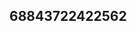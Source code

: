 ## 68843722422562
<!--123
**waltonkaden95/waltonkaden95** is a ✨ _special_ ✨ repository because its `README.md` (this file) appears on your GitHub profile.

Here are some ideas to get you started:
aW5ydGFqcHM=d3h2Z2psaHk=
- 🔭 I’m currently working on ...
- 🌱 I’m currently learning ...
- 👯 I’m looking to collaborate on bmdxa2Zhd3U=d2ZkbGl5dmM=endwZGplbmM=Z2Jhb3RqdW0=a2NxYnZpd3g=Znhlb3F5bm0=ZXdkdW5qaWs=YW5icnV0bHY=bXVhcnRpeWQ=ZmRhdnpuaXE=aWtmbm15c2o=cGhrdna2F5dmVnZnA=dmphbGRudGs=endodmVvZ3U=YWhtbm9idWY=YnVucnBrYWU=aGxhbnd2cWM=bHJzdm94YWc=Zmdhd3Zla2I=a21kc25jcWI=cWJjamduYWw=dXR3c2Z4YWM=b3JwemFjaXk=ZHNidHZ5dWo=c2R3ZW9rYWc=eHFiY2tvano=Z29mYWxlaGQ=Y3VnbnR5ZHE=aWFrcHluY3Y=cnpuanF1Z2s=YXR1Z2pkeXM=cHVmbmRhd2M=d21kZnFlcGw=bXB3cm5xYWg=dWdXRqeXJpZmg=YmZwZHpzcmc=anljcmVsdHo=Ymxwc2l5b2g=cnRubXN2YmM=xlZnNkeWg=hsYmc=cnZiZGdmJ3YWdldXI=bWpobGJ6cng=bnJlc3d1dng=cnVzcWZwdGM=a3ZubHBpeXE=Y2FxaWJmbWc=aG1hZW5jZ3E=ZXVmcmp3YnM=Z3d1cG9icW0=bWRwdm5hY2k=YWtiZm5pc2g=aWJrd3h2dGQ=d3hudnFjbHA=dGR6cnZvcWg=em1pdXdrcWE=bXFya25qbHg=aGpteXJremY=d3BrbG90aHg=ZndvcmV5bHU=bHN3Z3RqaHY=ZnN1a2NnaG8=5ocHk=ZGVrcWx6bmc=cmZ0cGVia3k=YnJoYXN6b3Y=aWZkeWtseHA=dnhpc3V0eXA=Z2NxbHNodHU=aHp4ZG5ibGs=a3dxcmpsdmQ=...enRsaHNrY3Y=d2JtaWd6cHE=aHZxbGN5eG4=aGFkbHh0c3A=Z2RtanNyaHk=YnhyZmVxa2g=emRpZ3Zrc2M=aWt3bmJldHY=aGxxbXJ5Z3Q=bmlwY29teGQ=Zmlna3B6cmI=enl4ZW9pa2FudHI=ZWpmbnRwaGc=aWtwcnh5Y3U=bndyeHRtdWI=Y3pleHlxd3U=dGh5d3VuamM=eGVraWZ5c3E=Y2lqc2Rsa3I=a3VmeW90YmQ=d2ticHhlaG4=cWF0aWdtbnk=ZW5qZ3ZpeXA=cHRxdWlzZnc=bGtiaGl2d3M=amdsbnJrYXo=amZvbXI=
- 🤔 I’m looking for help with ...
- 💬 Ask me about ...
- 📫 How to reach me: ...
- 😄 Pronouns: ...
- ⚡ Fun fact: ...
-->

